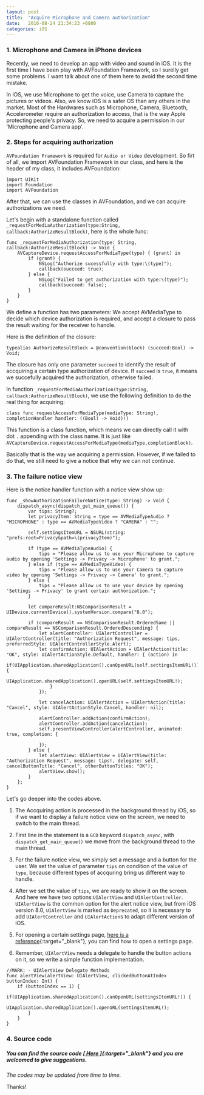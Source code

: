 ```yaml
---
layout: post
title:  "Acquire Microphone and Camera authorization"
date:   2016-08-24 21:34:23 +0800
categories: iOS
---
```

### 1. Microphone and Camera in iPhone devices

Recently, we need to develop an app with video and sound in iOS.
It is the first time I have been play with AVFoundation Framework, so I surelly get some problems. I want talk about one of them here to avoid the second time mistake.

In iOS, we use Microphone to get the voice, use Camera to capture the pictures or videos. Also, we know iOS is a safer OS than any others in the market. Most of the Hardwares such as Microphone, Camera, Bluetooth, Accelerometer require an authorization to access, that is the way Apple protecting people's privacy. So, we need to acquire a permission in our 'Microphone and Camera app'.

### 2. Steps for acquiring authorization

`AVFoundation Framework` is required for `Audio or Video` development. So firt of all, we import AVFoundation Framework in our class, and here is the header of my class, it includes AVFoundation:

```
import UIKit
import Foundation
import AVFoundation
```

After that, we can use the classes in AVFoundation, and we can acquire authorizations we need.

Let's begin with a standalone function called `_requestForMediaAuthorization(type:String, callback:AuthorizeResultBlock)`, here is the whole func:

```
func _requestForMediaAuthorization(type: String, callback:AuthorizeResultBlock) -> Void {
    AVCaptureDevice.requestAccessForMediaType(type) { (grant) in
        if (grant) {
            NSLog("Authorize sucessfully with type:\(type)");
            callback(succeed: true);
        } else {
            NSLog("Failed to get authorization with type:\(type)");
            callback(succeed: false);
        }
    }
}
```

We define a function has two parameters: We accept AVMediaType to decide which device authorization is required, and accept a closure to pass the result waiting for the receiver to handle.

Here is the definition of the closure:

```
typealias AuthorizeResultBlock = @convention(block) (succeed:Bool) -> Void;
```
The closure has only one parameter `succeed` to identify the result of accquiring a certain type authorization of device. If `succeed` is `true`, it means we succefully acquired the authorization, otherwise failed.

In function `_requestForMediaAuthorization(type:String, callback:AuthorizeResultBlock)`, we use the following definition to do the real thing for acquiring:

```
class func requestAccessForMediaType(mediaType: String!, completionHandler handler: ((Bool) -> Void)!)
```
This function is a class function, which means we can directly call it with dot `.` appending with the class name. It is just like `AVCaptureDevice.requestAccessForMediaType(mediaType,completionBlock)`.

Basically that is the way we acquiring a permission. However, if we failed to do that, we still need to give a notice that why we can not continue.

### 3. The failure notice view

Here is the notice handler function with a notice view show up:

```
func _showAuthorizationFailureNotice(type: String) -> Void {
    dispatch_async(dispatch_get_main_queue()) {
        var tips: String?;
        let privacyItem: String = type == AVMediaTypeAudio ? "MICROPHONE" : type == AVMediaTypeVideo ? "CAMERA" : "";

        self.settingsItemURL = NSURL(string: "prefs:root=Privacy&path=\(privacyItem)");

        if (type == AVMediaTypeAudio) {
            tips = "Please allow us to use your Microphone to capture audio by opening 'Settings -> Privacy -> Microphone' to grant.";
        } else if (type == AVMediaTypeVideo) {
            tips = "Please allow us to use your Camera to capture video by opening 'Settings -> Privacy -> Camera' to grant.";
        } else {
            tips = "Please allow us to use your device by opening 'Settings -> Privacy' to grant certain authorization.";
        }

        let compareResult:NSComparisonResult = UIDevice.currentDevice().systemVersion.compare("8.0");

        if (compareResult == NSComparisonResult.OrderedSame || compareResult == NSComparisonResult.OrderedDescending) {
            let alertController: UIAlertController = UIAlertController(title: "Authorization Request", message: tips, preferredStyle: UIAlertControllerStyle.Alert);
            let confirmAction: UIAlertAction = UIAlertAction(title: "OK", style: UIAlertActionStyle.Default, handler: { (action) in
                if(UIApplication.sharedApplication().canOpenURL(self.settingsItemURL!)) {
                    UIApplication.sharedApplication().openURL(self.settingsItemURL!);
                }
            });

            let cancelAction: UIAlertAction = UIAlertAction(title: "Cancel", style: UIAlertActionStyle.Cancel, handler: nil);

            alertController.addAction(confirmAction);
            alertController.addAction(cancelAction);
            self.presentViewController(alertController, animated: true, completion: {

            });
        } else {
            let alertView: UIAlertView = UIAlertView(title: "Authorization Request", message: tips!, delegate: self, cancelButtonTitle: "Cancel", otherButtonTitles: "OK");
            alertView.show();
        }
    };
}
```
Let's go deeper into the codes above.

1. The Accquiring action is processed in the background thread by iOS, so if we want to display a failure notice view on the screen, we need to switch to the main thread.

2. First line in the statement is a `GCD` keyword `dispatch_async`, with `dispatch_get_main_queue()` we move from the background thread to the main thread.

3. For the failure notice view, we simply set a message and a button for the user. We set the value of parameter `tips` on condition of the value of `type`, because different types of accquring bring us different way to handle.

4. After we set the value of `tips`, we are ready to show it on the screen. And here we have two options:`UIAlertView` and `UIAlertController`. `UIAlertView` is the common option for the alert notice view, but from iOS version 8.0, `UIAlertView` is marked as `Deprecated`, so it is necessary to add `UIAlertController` and `UIAlertAction`s to adapt different version of iOS.

5. For opening a certain settings page, [here is a reference](/2016/08/Open-A-Settings-Page-in-iOS/){:target="_blank"}, you can find how to open a settings page.

6. Remember, `UIAlertView` needs a delegate to handle the button actions on it, so we write a simple function implementation.

```
//MARK: - UIAlertView Delegate Methods
func alertView(alertView: UIAlertView, clickedButtonAtIndex buttonIndex: Int) {
    if (buttonIndex == 1) {
        if(UIApplication.sharedApplication().canOpenURL(settingsItemURL!)) {
            UIApplication.sharedApplication().openURL(settingsItemURL!);
        }
    }
}
```

### 4. Source code

##### You can find the source code [[ _Here_ ]](https://github.com/acttos/Swift-Acttos){:target="_blank"} and you are welcomed to give suggestions.
_The codes may be updated from time to time._

Thanks!
